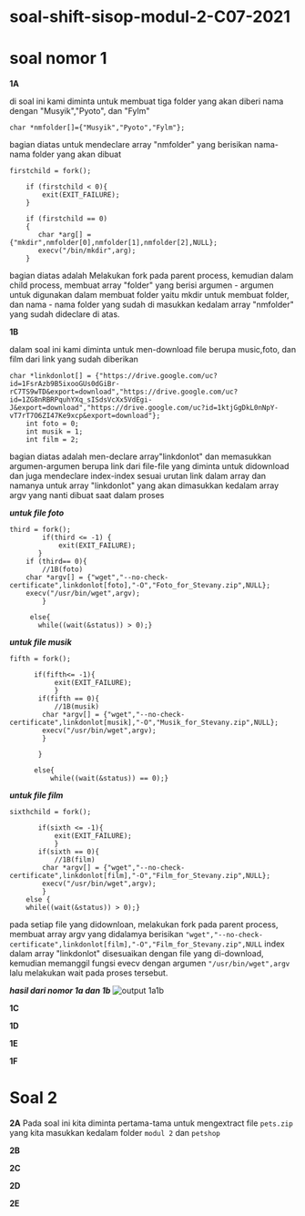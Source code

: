 # soal-shift-sisop-modul-2-C07-2021


# soal nomor 1 

__1A__

di soal ini kami diminta untuk membuat tiga folder yang akan diberi nama dengan "Musyik","Pyoto", dan "Fylm"
```
char *nmfolder[]={"Musyik","Pyoto","Fylm"};
```
bagian diatas untuk mendeclare array "nmfolder" yang berisikan nama-nama folder yang akan dibuat
```
firstchild = fork();
    
    if (firstchild < 0){
        exit(EXIT_FAILURE);
    }

    if (firstchild == 0)
    { 
	   char *arg[] = {"mkdir",nmfolder[0],nmfolder[1],nmfolder[2],NULL};
	   execv("/bin/mkdir",arg);
    }
```
bagian diatas adalah Melakukan fork pada parent process, kemudian dalam child process, membuat array "folder" yang berisi  argumen - argumen untuk digunakan dalam membuat folder yaitu mkdir untuk membuat folder, dan nama - nama folder yang sudah di masukkan kedalam array "nmfolder" yang sudah dideclare di atas.

__1B__

dalam soal ini kami diminta untuk men-download file berupa music,foto, dan film dari link yang sudah diberikan

```
char *linkdonlot[] = {"https://drive.google.com/uc?id=1FsrAzb9B5ixooGUs0dGiBr-rC7TS9wTD&export=download","https://drive.google.com/uc?id=1ZG8nRBRPquhYXq_sISdsVcXx5VdEgi-J&export=download","https://drive.google.com/uc?id=1ktjGgDkL0nNpY-vT7rT7O6ZI47Ke9xcp&export=download"};
    int foto = 0;
    int musik = 1;
    int film = 2;
```
bagian diatas adalah men-declare array"linkdonlot" dan memasukkan argumen-argumen berupa link dari file-file yang diminta untuk didownload dan juga mendeclare index-index sesuai urutan link dalam array dan namanya untuk array "linkdonlot" yang akan dimasukkan kedalam array argv yang nanti dibuat saat dalam proses 

___untuk file foto___

```
third = fork();
	    if(third <= -1) {
	        exit(EXIT_FAILURE);
	   }
    if (third== 0){
		//1B(foto)
    char *argv[] = {"wget","--no-check-certificate",linkdonlot[foto],"-O","Foto_for_Stevany.zip",NULL};
    execv("/usr/bin/wget",argv);
		}

     else{
	   while((wait(&status)) > 0);}
 ```
 ___untuk file musik___
 ```
 fifth = fork();
		 
       if(fifth<= -1){
		    exit(EXIT_FAILURE);
		    }
        if(fifth == 0){
		    //1B(musik)
         char *argv[] = {"wget","--no-check-certificate",linkdonlot[musik],"-O","Musik_for_Stevany.zip",NULL};
         execv("/usr/bin/wget",argv);
         }
                
        }

       else{
		   while((wait(&status)) == 0);}
 ```
 ___untuk file film___
 ```
 sixthchild = fork();
		
        if(sixth <= -1){
		    exit(EXIT_FAILURE);
		    }
        if(sixth == 0){
		    //1B(film)
         char *argv[] = {"wget","--no-check-certificate",linkdonlot[film],"-O","Film_for_Stevany.zip",NULL};
         execv("/usr/bin/wget",argv);
         }
	 else {
	 while((wait(&status)) > 0);}
 ```
 pada setiap file yang didownloan, melakukan fork pada parent process, membuat array argv yang didalamya berisikan ``"wget","--no-check-certificate",linkdonlot[film],"-O","Film_for_Stevany.zip",NULL`` index dalam array "linkdonlot" disesuaikan dengan file yang di-download, kemudian memanggil fungsi evecv dengan argumen ``"/usr/bin/wget",argv`` lalu melakukan wait pada proses tersebut.
 
 ___hasil dari nomor 1a dan 1b___
 ![output 1a1b](https://user-images.githubusercontent.com/81466736/115110407-7b2e8a80-9fa5-11eb-86a3-f8f8ebd0f6c8.JPG)


__1C__

__1D__

__1E__

__1F__

# Soal 2

__2A__
Pada soal ini kita diminta pertama-tama untuk mengextract file ``pets.zip`` yang kita masukkan kedalam folder `modul 2` dan `petshop`

__2B__

__2C__

__2D__

__2E__
